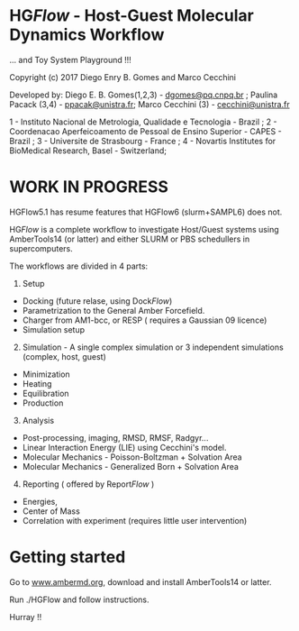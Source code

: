 # HG<i>Flow</i> - Host-Guest Molecular Dynamics Workflow 
... and Toy System Playground !!!

Copyright (c) 2017 Diego Enry B. Gomes and Marco Cecchini

Developed by:
Diego E. B. Gomes(1,2,3) - dgomes@pq.cnpq.br ; Paulina Pacack (3,4) - ppacak@unistra.fr; Marco Cecchini (3) -  cecchini@unistra.fr

1 - Instituto Nacional de Metrologia, Qualidade e Tecnologia - Brazil ; 
2 - Coordenacao Aperfeicoamento de Pessoal de Ensino Superior - CAPES - Brazil ; 
3 - Universite de Strasbourg - France ; 
4 - Novartis Institutes for BioMedical Research, Basel - Switzerland; 



# WORK IN PROGRESS
HGFlow5.1 has resume features that HGFlow6 (slurm+SAMPL6) does not.

HG<i>Flow</i> is a complete workflow to investigate Host/Guest systems using AmberTools14 (or latter) and either SLURM or PBS schedullers in supercomputers.

The workflows are divided in 4 parts:
1) Setup
* Docking (future relase, using Dock<i>Flow</i>)
* Parametrization to the General Amber Forcefield.
* Charger from AM1-bcc, or RESP ( requires a Gaussian 09 licence)
* Simulation setup

2) Simulation - A single complex simulation or 3 independent simulations (complex, host, guest)
* Minimization
* Heating
* Equilibration
* Production

3) Analysis
* Post-processing, imaging, RMSD, RMSF, Radgyr...
* Linear Interaction Energy (LIE) using Cecchini's model. 
* Molecular Mechanics - Poisson-Boltzman + Solvation Area
* Molecular Mechanics - Generalized Born + Solvation Area

4) Reporting ( offered by Report<i>Flow</i> ) 
* Energies, 
* Center of Mass
* Correlation with experiment
(requires little user intervention)

# Getting started 
Go to www.ambermd.org, download and install AmberTools14 or latter.

Run ./HGFlow and follow instructions.

Hurray !!
